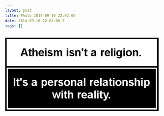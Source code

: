 ```yaml
---
layout: post
title: Photo 2014-09-16 22:02:06
date: 2014-09-16 22:02:06 Z
tags: []
---
```

![](/media/2014/09/97679677024.png)
